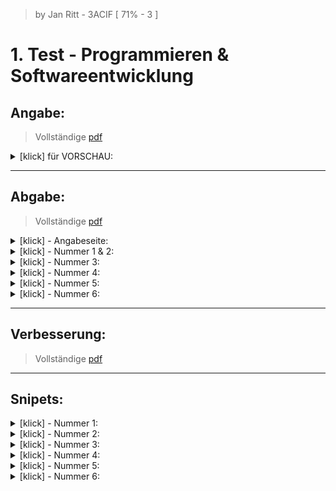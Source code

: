 <!-------------------------------------------------------------------  
 - MARKDOWN - Cheatsheets:  
    Getting started:
      https://docs.github.com/en/get-started/writing-on-github/getting-started-with-writing-and-formatting-on-github/quickstart-for-writing-on-github
    Basic github formatting syntax:  
      https://docs.github.com/en/get-started/writing-on-github/getting-started-with-writing-and-formatting-on-github/basic-writing-and-formatting-syntax
 ------------------------------------------------------------------->

   > by Jan Ritt - 3ACIF    [ 71% - 3 ]
 
# 1. Test - Programmieren & Softwareentwicklung
## **Angabe**:  
> Vollständige [pdf](https://github.com/IxI-Enki/Test-pose-001/blob/main/Angabe/Test-pose-001%20--%20Angabe(leer).pdf)
<details>
  <summary> [klick] für VORSCHAU: </summary> 
  
  ![Angabe(leer)](https://github.com/IxI-Enki/Test-pose-001/assets/138018029/beebd258-8039-46b8-9a81-5f2923e65dd2)

</details>

-------------------------------  

<!------------------------------------------------->
## **Abgabe**:  
> Vollständige [pdf](https://github.com/IxI-Enki/Test-pose-001/blob/main/Abgabe/Test-pose-001.pdf)  

<details>
  <summary> [klick] - Angabeseite: </summary>  

 ![Angabe](https://github.com/IxI-Enki/Test-pose-001/blob/main/Abgabe/Test-pose-001%20--%20Angabe.jpg)  
 
</details>

<!-- -->

<details>
  <summary> [klick] - Nummer 1 & 2: </summary>    
 
 ![Seite 1](https://github.com/IxI-Enki/Test-pose-001/blob/main/Abgabe/Test-pose-001%20--%20Seite%20(1).jpg)
  
</details>

<!-- -->

<details>
  <summary> [klick] - Nummer 3: </summary>  

![Seite 2](https://github.com/IxI-Enki/Test-pose-001/blob/main/Abgabe/Test-pose-001%20--%20Seite%20(2).jpg) 
  
</details>

<!-- -->

<details>
  <summary> [klick] - Nummer 4: </summary>  

 ![Seite 5](https://github.com/IxI-Enki/Test-pose-001/blob/main/Abgabe/Test-pose-001%20--%20Seite%20(5).jpg)
  
</details>

<!-- -->

<details>
  <summary> [klick] - Nummer 5: </summary>  

 ![Seite 3](https://github.com/IxI-Enki/Test-pose-001/blob/main/Abgabe/Test-pose-001%20--%20Seite%20(3).jpg)
  
</details>

<!-- -->

<details>
  <summary> [klick] - Nummer 6: </summary>  

 ![Seite 4](https://github.com/IxI-Enki/Test-pose-001/blob/main/Abgabe/Test-pose-001%20--%20Seite%20(4).jpg)
  
</details>

-------------------------------  

<!------------------------------------------------->
## **Verbesserung**:  
> Vollständige [pdf]( )



-------------------------------  

<!------------------------------------------------->

## **Snipets**:  
<details>
  <summary> [klick] - Nummer 1: </summary>  

```c#
/* DECLARE VARIABLES */
            double x,y, z;

/* CALCULATION ------------------------  // TEST ARGUMENTS */
            if ((x == y && x != z) ||    //    x IS y AND NOT z  OR ..
                (x == z && x != y) ||    //    x IS z AND NOT y  OR ..
                (y == z && y != x))      //    y IS z AND NOT x  
            { // if ONE ARGUEMENT is TRUE
/* OUT */       Console.Write("\n Genau 2 Werte sind gleich.");
            }
            else
            { // if ALL ARGUMENTS are FALSE
/* OUT */       Console.Write("\n Es sind nicht genau 2 Werte gleich.");
            }
```  
</details>

<!-- -->

<details>
  <summary> [klick] - Nummer 2: </summary>  

```c#
/* DECLARE VARIABLES */
            double a, b, c,
                   swap;
/* CALCULATION */
            if (a < b)      // SWAP a & b IF b is bigger
            {  swap = a;
               a = b;
               b = swap;
            }
            if (a < c)      // SWAP a & c IF c is bigger
            {  swap = a;
               a = c;
               c = swap;
            }
            if (b < c)      // SWAP b & c IF c is bigger
            {  swap = b;
               b = c;
               c = swap;
            }
/* OUT */   Console.Write($"\n Absteigende Reihenfolge:" +
                          $"\n {a}" +
                          $"\n {b}" +
                          $"\n {c}");
```  
</details>

<!-- -->

<details>
  <summary> [klick] - Nummer 3: </summary>  

```c#

```  
</details>

<!-- -->

<details>
  <summary> [klick] - Nummer 4: </summary>  

```c#

```  
</details>

<!-- -->

<details>
  <summary> [klick] - Nummer 5: </summary>  

```c#

```  
</details>

<!-- -->

<details>
  <summary> [klick] - Nummer 6: </summary>  

```c#

```  
</details>


</details>


  


